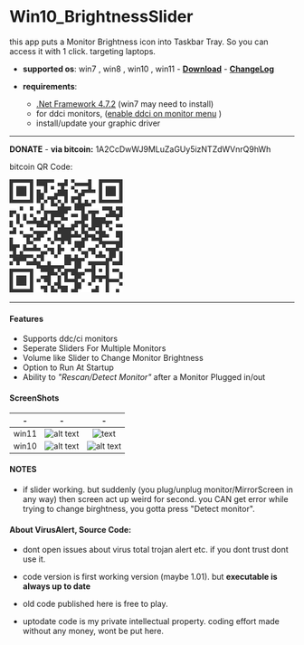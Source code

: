 

# Win10_BrightnessSlider
this app puts a Monitor Brightness icon into Taskbar Tray. So you can access it with 1 click.
targeting laptops. 



* **supported os**:  win7 , win8 , win10 , win11  - [**Download**](https://github.com/blackholeearth/Win10_BrightnessSlider/releases)  -  [**ChangeLog**](https://github.com/blackholeearth/Win10_BrightnessSlider/releases)  
 
* **requirements**: 
  * [.Net Framework 4.7.2](https://dotnet.microsoft.com/en-us/download/dotnet-framework/thank-you/net472-offline-installer) (win7 may need to install)
  * for ddci monitors, ([enable ddci on monitor menu](https://github.com/blackholeearth/Win10_BrightnessSlider/blob/master/enable%20ddc-ci.jpg?raw=true)
)
  * install/update your graphic driver 


-------------------
**DONATE** -  **via bitcoin:** 1A2CcDwWJ9MLuZaGUy5izNTZdWVnrQ9hWh

   bitcoin QR Code: 

   ![alt text](https://github.com/blackholeearth/Win10_BrightnessSlider/blob/master/send_bitcoinQR.png?raw=true)

--------------------



#### Features

* Supports ddc/ci monitors 
* Seperate Sliders For Multiple Monitors
* Volume like Slider to Change Monitor Brightness
* Option to Run At Startup
* Ability to *"Rescan/Detect Monitor"* after a Monitor Plugged in/out

#### ScreenShots

|**-**|**-**|**-**|
|:---:|:---:|:---:|
| win11 | ![alt text](https://github.com/blackholeearth/Win10_BrightnessSlider/blob/master/ss2_win11.png?raw=true) |  ![text](https://github.com/user-attachments/assets/33542141-cee2-4f84-b4ab-0a4638c7fa82)  |
| win10 | ![alt text](https://github.com/blackholeearth/Win10_BrightnessSlider/blob/master/ss1b.png?raw=true)| ![alt text](https://github.com/blackholeearth/Win10_BrightnessSlider/blob/master/ss2.jpg?raw=true) |


#### NOTES   
* if slider working. but suddenly (you plug/unplug monitor/MirrorScreen in any way) then screen act up weird for second.
 you CAN get error while trying to change birghtness, you gotta press "Detect monitor".  

#### **About VirusAlert, Source Code**: 
   * dont open issues about virus total trojan alert etc. if you dont trust dont use it.   

   * code version is  first working version (maybe 1.01). but **executable is always up to date**
   * old code published here is free to play.
   * uptodate code is my private intellectual property. coding effort made without any money, wont be put here.





